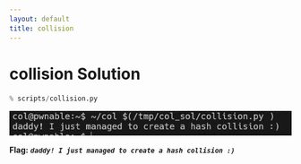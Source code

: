 ```yaml
---
layout: default
title: collision
---
```


# collision Solution

```py
% scripts/collision.py
```


![image](./images/collision.png)

**Flag:** ***`daddy! I just managed to create a hash collision :)`***
